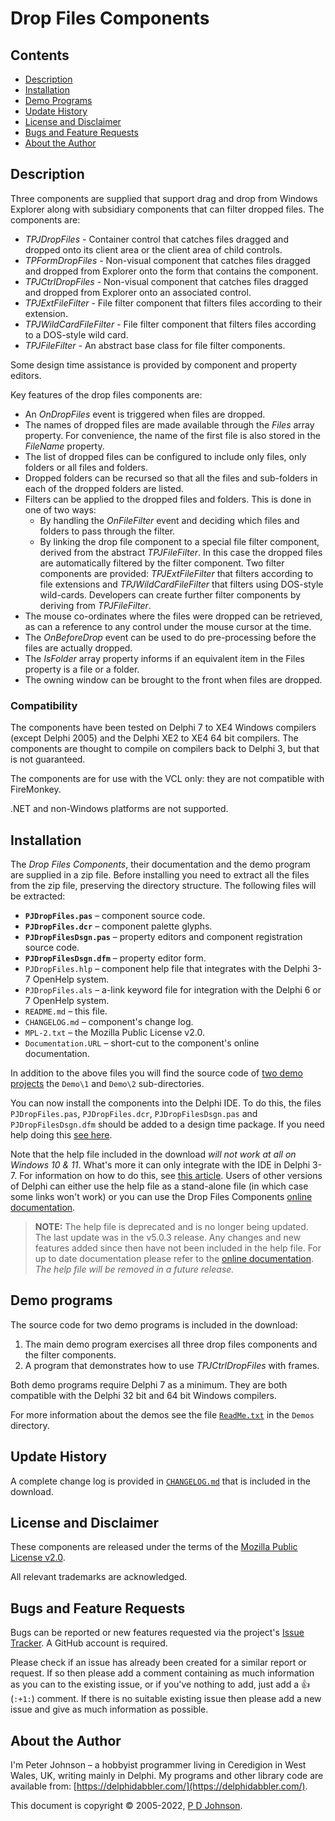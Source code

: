 # Drop Files Components

## Contents

* [Description](#description)
* [Installation](#installation)
* [Demo Programs](#demo-programs)
* [Update History](#update-history)
* [License and Disclaimer](#license-and-disclaimer)
* [Bugs and Feature Requests](#bugs-and-feature-requests)
* [About the Author](#about-the-author)

## Description

Three components are supplied that support drag and drop from Windows Explorer along with subsidiary components that can filter dropped files. The components are:

* _TPJDropFiles_ - Container control that catches files dragged and dropped onto its client area or the client area of child controls.
* _TPFormDropFiles_ - Non-visual component that catches files dragged and dropped from Explorer onto the form that contains the component.
* _TPJCtrlDropFiles_ - Non-visual component that catches files dragged and dropped from Explorer onto an associated control.
* _TPJExtFileFilter_ - File filter component that filters files according to their extension.
* _TPJWildCardFileFilter_ - File filter component that filters files according to a DOS-style wild card.
* _TPJFileFilter_ - An abstract base class for file filter components.

Some design time assistance is provided by component and property editors.

Key features of the drop files components are:

* An _OnDropFiles_ event is triggered when files are dropped.
* The names of dropped files are made available through the _Files_ array property. For convenience, the name of the first file is also stored in the _FileName_ property.
* The list of dropped files can be configured to include only files, only folders or all files and folders.
* Dropped folders can be recursed so that all the files and sub-folders in each of the dropped folders are listed.
* Filters can be applied to the dropped files and folders. This is done in one of two ways:
  * By handling the _OnFileFilter_ event and deciding which files and folders to pass through the filter.
  * By linking the drop file component to a special file filter component, derived from the abstract _TPJFileFilter_. In this case the dropped files are automatically filtered by the filter component. Two filter components are provided: _TPJExtFileFilter_ that filters according to file extensions and _TPJWildCardFileFilter_ that filters using DOS-style wild-cards. Developers can create further filter components by deriving from _TPJFileFilter_.
* The mouse co-ordinates where the files were dropped can be retrieved, as can a reference to any control under the mouse cursor at the time.
* The _OnBeforeDrop_ event can be used to do pre-processing before the files are actually dropped.
* The _IsFolder_ array property informs if an equivalent item in the Files property is a file or a folder.
* The owning window can be brought to the front when files are dropped.

### Compatibility

The components have been tested on Delphi 7 to XE4 Windows compilers (except Delphi 2005) and the Delphi XE2 to XE4 64 bit compilers. The components are thought to compile on compilers back to Delphi 3, but that is not guaranteed.

The components are for use with the VCL only: they are not compatible with FireMonkey.

.NET and non-Windows platforms are not supported.

## Installation

The _Drop Files Components_, their documentation and the demo program are supplied in a zip file. Before installing you need to extract all the files from the zip file, preserving the directory structure. The following files will be extracted:

* **`PJDropFiles.pas`** – component source code.
* **`PJDropFiles.dcr`** – component palette glyphs.
* **`PJDropFilesDsgn.pas`** – property editors and component registration source code.
* **`PJDropFilesDsgn.dfm`** – property editor form.
* `PJDropFiles.hlp` – component help file that integrates with the Delphi 3-7 OpenHelp system.
* `PJDropFiles.als` – a-link keyword file for integration with the Delphi 6 or 7 OpenHelp system.
* `README.md` – this file.
* `CHANGELOG.md` – component's change log.
* `MPL-2.txt` – the Mozilla Public License v2.0.
* `Documentation.URL` – short-cut to the component's online documentation.

In addition to the above files you will find the source code of [two demo projects](#demo-programs) the `Demo\1` and `Demo\2` sub-directories.

You can now install the components into the Delphi IDE. To do this, the files `PJDropFiles.pas`, `PJDropFiles.dcr`, `PJDropFilesDsgn.pas` and `PJDropFilesDsgn.dfm` should be added to a design time package. If you need help doing this [see here](https://delphidabbler.com/url/install-comp).

Note that the help file included in the download _will not work at all on Windows 10 & 11_. What's more it can only integrate with the IDE in Delphi 3-7. For information on how to do this, see [this article](https://delphidabbler.com/articles/article-15). Users of other versions of Delphi can either use the help file as a stand-alone file (in which case some links won't work) or you can use the Drop Files Components [online documentation](https://delphidabbler.com/url/dropfiles-docs).

> **NOTE:** The help file is deprecated and is no longer being updated. The last update was in the v5.0.3 release. Any changes and new features added since then have not been included in the help file. For up to date documentation please refer to the [online documentation](https://delphidabbler.com/url/dropfiles-docs). _The help file will be removed in a future release._

## Demo programs

The source code for two demo programs is included in the download:

1. The main demo program exercises all three drop files components and the filter components.
2. A program that demonstrates how to use _TPJCtrlDropFiles_ with frames.

Both demo programs require Delphi 7 as a minimum. They are both compatible with the Delphi 32 bit and 64 bit Windows compilers.

For more information about the demos see the file [`ReadMe.txt`](https://raw.githubusercontent.com/ddablib/dropfiles/main/Demo/ReadMe.txt) in the `Demos` directory.

## Update History

A complete change log is provided in [`CHANGELOG.md`](https://github.com/ddablib/dropfiles/blob/main/CHANGELOG.md) that is included in the download.

## License and Disclaimer

These components are released under the terms of the [Mozilla Public License v2.0](https://www.mozilla.org/MPL/2.0/).

All relevant trademarks are acknowledged.

## Bugs and Feature Requests

Bugs can be reported or new features requested via the project's [Issue Tracker](https://github.com/ddablib/dropfiles/issues). A GitHub account is required.

Please check if an issue has already been created for a similar report or request. If so then please add a comment containing as much information as you can to the existing issue, or if you've nothing to add, just add a :+1: (`:+1:`) comment. If there is no suitable existing issue then please add a new issue and give as much information as possible.

## About the Author

I'm Peter Johnson – a hobbyist programmer living in Ceredigion in West Wales, UK, writing mainly in Delphi. My programs and other library code are available from: [https://delphidabbler.com/](https://delphidabbler.com/).

This document is copyright © 2005-2022, [P D Johnson](https://gravatar.com/delphidabbler).
